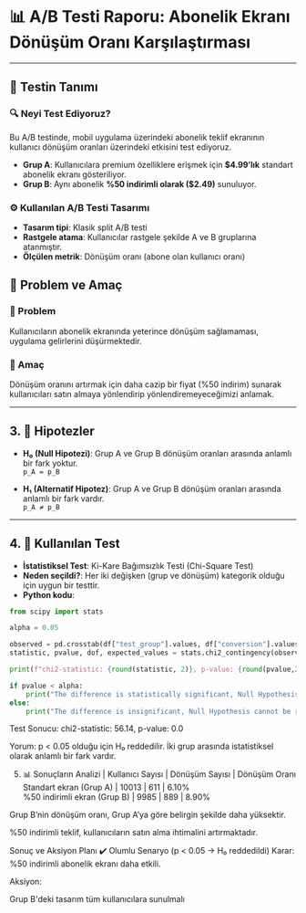 # 📊 A/B Testi Raporu: Abonelik Ekranı Dönüşüm Oranı Karşılaştırması

---

## 🎯 Testin Tanımı

### 🔍 Neyi Test Ediyoruz?
Bu A/B testinde, mobil uygulama üzerindeki abonelik teklif ekranının kullanıcı dönüşüm oranları üzerindeki etkisini test ediyoruz.

- **Grup A**: Kullanıcılara premium özelliklere erişmek için **$4.99’lık** standart abonelik ekranı gösteriliyor.
- **Grup B**: Aynı abonelik **%50 indirimli olarak ($2.49)** sunuluyor.

### ⚙️ Kullanılan A/B Testi Tasarımı
- **Tasarım tipi**: Klasik split A/B testi
- **Rastgele atama**: Kullanıcılar rastgele şekilde A ve B gruplarına atanmıştır.
- **Ölçülen metrik**: Dönüşüm oranı (abone olan kullanıcı oranı)

## 🧠 Problem ve Amaç

### 🤔 Problem
Kullanıcıların abonelik ekranında yeterince dönüşüm sağlamaması, uygulama gelirlerini düşürmektedir.

### 🎯 Amaç
Dönüşüm oranını artırmak için daha cazip bir fiyat (%50 indirim) sunarak kullanıcıları satın almaya yönlendirip yönlendiremeyeceğimizi anlamak.

---

## 3. 🔬 Hipotezler

- **H₀ (Null Hipotezi)**: Grup A ve Grup B dönüşüm oranları arasında anlamlı bir fark yoktur.  
  `p_A = p_B`

- **H₁ (Alternatif Hipotez)**: Grup A ve Grup B dönüşüm oranları arasında anlamlı bir fark vardır.  
  `p_A ≠ p_B`

---

## 4. 🧪 Kullanılan Test

- **İstatistiksel Test**: Ki-Kare Bağımsızlık Testi (Chi-Square Test)
- **Neden seçildi?**: Her iki değişken (grup ve dönüşüm) kategorik olduğu için uygun bir testtir.
- **Python kodu**:
```python
from scipy import stats

alpha = 0.05

observed = pd.crosstab(df["test_group"].values, df["conversion"].values)
statistic, pvalue, dof, expected_values = stats.chi2_contingency(observed)

print(f"chi2-statistic: {round(statistic, 2)}, p-value: {round(pvalue,2)}")

if pvalue < alpha:
    print("The difference is statistically significant, Null Hypothesis is rejected.")
else:
    print("The difference is insignificant, Null Hypothesis cannot be rejected.")
```
Test Sonucu:
chi2-statistic: 56.14, p-value: 0.0

Yorum: p < 0.05 olduğu için H₀ reddedilir. İki grup arasında istatistiksel olarak anlamlı bir fark vardır.

5. 📊 Sonuçların Analizi
                             | Kullanıcı Sayısı	 | Dönüşüm Sayısı |	Dönüşüm Oranı
Standart ekran (Grup A)      |	10013	           |	611	          |   6.10%     
%50 indirimli ekran (Grup B) |	9985	           |	889           | 	8.90%    

Grup B’nin dönüşüm oranı, Grup A’ya göre belirgin şekilde daha yüksektir.

%50 indirimli teklif, kullanıcıların satın alma ihtimalini artırmaktadır.

 Sonuç ve Aksiyon Planı
✔️ Olumlu Senaryo (p < 0.05 → H₀ reddedildi)
Karar: %50 indirimli abonelik ekranı daha etkili.

Aksiyon:

Grup B'deki tasarım tüm kullanıcılara sunulmalı

